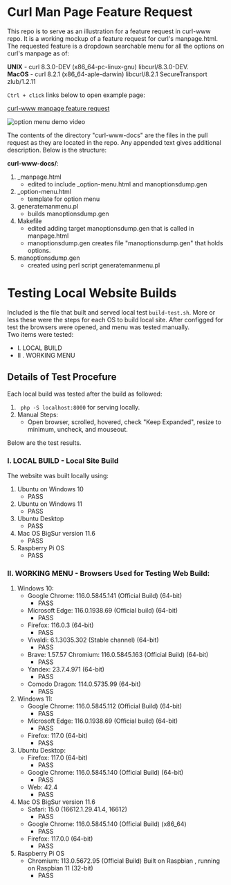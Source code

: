 # Curl Man Page Feature Request

This repo is to serve as an illustration for
a feature request in curl-www repo. It is a working
mockup of a feature request for curl's manpage.html. 
The requested feature is a dropdown searchable menu 
for all the options on curl's manpage as of: <br/>

**UNIX** - curl 8.3.0-DEV (x86_64-pc-linux-gnu) libcurl/8.3.0-DEV. <br/>
**MacOS** - curl 8.2.1 (x86_64-aple-darwin) libcurl/8.2.1 SecureTransport zlub/1.2.11 <br/>

`Ctrl + click` links below to open example page:

[curl-www manpage feature request](https://jhauga.github.io/curl-manpage/) <br/>


![option menu demo video](example-video.gif)

The contents of the directory "curl-www-docs" are the
files in the pull request as they are located in the 
repo. Any appended text gives additional description.
Below is the structure: </br>

**curl-www-docs/**:
1. _manpage.html 
   - edited to include _option-menu.html and manoptionsdump.gen    
2. _option-menu.html
   - template for option menu
3. generatemanmenu.pl
   - builds manoptionsdump.gen
4. Makefile
   - edited adding target manoptionsdump.gen that is called in manpage.html
   - manoptionsdump.gen creates file "manoptionsdump.gen" that holds options.
5. manoptionsdump.gen
   - created using perl script generatemanmenu.pl         

# Testing Local Website Builds
Included is the file that built and served local test ``build-test.sh``. 
More or less these were the steps for each OS to build local site.
After configged for test the browsers were opened, and menu 
was tested manually. <br/>
Two items were tested: <br/>
- I. LOCAL BUILD
- II . WORKING MENU

## Details of Test Procefure
Each local build was tested after the build as followed:
1. `` php -S localhost:8000`` for serving locally.
2. Manual Steps:
   - Open browser, scrolled, hovered, check "Keep Expanded", resize to minimum, uncheck, and mouseout.

Below are the test results. 

### I. LOCAL BUILD - Local Site Build
The website was built locally using:
1. Ubuntu on Windows 10
   - PASS
2. Ubuntu on Windows 11
   - PASS
3. Ubuntu Desktop
   - PASS
4. Mac OS BigSur version 11.6
   - PASS
5. Raspberry Pi OS
   - PASS

### II. WORKING MENU - Browsers Used for Testing Web Build:
1. Windows 10:
   - Google Chrome: 116.0.5845.141 (Official Build) (64-bit)
     - PASS
   - Microsoft Edge: 116.0.1938.69 (Official build) (64-bit)
     - PASS
   - Firefox: 116.0.3 (64-bit)
     - PASS
   - Vivaldi: 6.1.3035.302 (Stable channel) (64-bit) 
     - PASS
   - Brave: 1.57.57 Chromium: 116.0.5845.163 (Official Build) (64-bit)
     - PASS
   - Yandex: 23.7.4.971 (64-bit)
     - PASS
   - Comodo Dragon: 114.0.5735.99 (64-bit)
     - PASS
2. Windows 11:
   - Google Chrome: 116.0.5845.112 (Official Build) (64-bit)
     - PASS
   - Microsoft Edge: 116.0.1938.69 (Official build) (64-bit)
     - PASS
   - Firefox: 117.0 (64-bit)
     - PASS
3. Ubuntu Desktop:
   - Firefox: 117.0 (64-bit)
     - PASS
   - Google Chrome: 116.0.5845.140 (Official Build) (64-bit)
     - PASS
   - Web: 42.4
     - PASS
4. Mac OS BigSur version 11.6
   - Safari: 15.0 (16612.1.29.41.4, 16612)
     - PASS
   - Google Chrome: 116.0.5845.140 (Official Build) (x86_64)
     - PASS
   - Firefox: 117.0.0 (64-bit)
     - PASS
5. Raspberry Pi OS
   - Chromium: 113.0.5672.95 (Official Build) Built on Raspbian , running on Raspbian 11 (32-bit)
     - PASS
